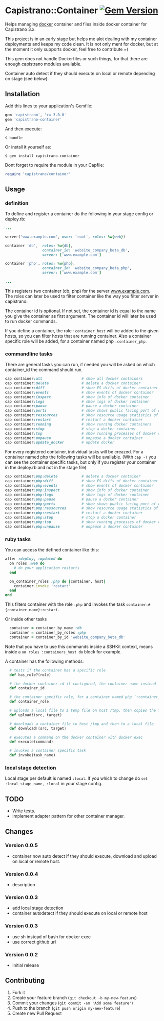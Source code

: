 # Capistrano::Container [![Gem Version](https://badge.fury.io/rb/capistrano-container.svg)](https://badge.fury.io/rb/capistrano-container)

Helps managing [docker](https://www.docker.com/) container and files inside docker container for Capistrano 3.x.

This project is in an early stage but helps me alot dealing with my container deployments and keeps my code clean. It is not only ment for docker, but at the moment it only supports docker, feel free to contribute =)

This gem does not handle Dockerfiles or such things, for that there are enough capistrano modules available.

Container auto detect if they should execute on local or remote depending on stage (see below).

## Installation

Add this lines to your application's Gemfile:

```ruby
gem 'capistrano', '>= 3.0.0'
gem 'capistrano-container'
```

And then execute:

    $ bundle

Or install it yourself as:

    $ gem install capistrano-container

Dont forget to require the module in your Capfile:

```ruby
require 'capistrano/container'
```  

## Usage
### definition
To define and register a container do the following in your stage config or deploy.rb:

```ruby
...

server('www.example.com', user: 'root', roles: %w{web})

container 'db',  roles: %w{db},
                 container_id: 'website_company_beta_db',
                 server: ['www.example.com']

container 'php', roles: %w{php},
                 container_id: 'website_company_beta_php',
                 server: ['www.example.com']

...
```

This registers two container (db, php) for the server www.example.com. The roles can later be used to filter container like the way you filter server in capistrano.

The container id is optional. If not set, the container id is equal to the name you give the container as first argument. The container id will later be used to run docker commands.

If you define a container, the role `:container_host` will be added to the given hosts, so you can filter hosts that are running container. Also a container specific role will be added, for a container named php `:container_php`.


### commandline tasks
There are general tasks you can run, if needed you will be asked on which container_id the command should run.

```ruby
cap container:all                  # show all docker containers
cap container:delete               # delete a docker container
cap container:diff                 # show FS diffs of docker container
cap container:events               # show events of docker container
cap container:inspect              # show info of docker container
cap container:logs                 # show logs of docker container
cap container:pause                # pause a docker container
cap container:ports                # show shows public facing port of docker container
cap container:ressources           # show resource usage statistics of docker container
cap container:restart              # restart a docker container
cap container:running              # show running docker containers
cap container:stop                 # stop a docker container
cap container:top                  # show running processes of docker container
cap container:unpause              # unpause a docker container
cap container:update_docker        # update docker
```

For every registered container, individual tasks will be creazed. For a container named php the following tasks will be available. (With `cap -T` you can see the container specific tasks, but only if you register your container in the deploy.rb and not in the stage file)

```ruby
cap container:php:delete           # delete a docker container
cap container:php:diff             # show FS diffs of docker container
cap container:php:events           # show events of docker container
cap container:php:inspect          # show info of docker container
cap container:php:logs             # show logs of docker container
cap container:php:pause            # pause a docker container
cap container:php:ports            # show shows public facing port of docker container
cap container:php:ressources       # show resource usage statistics of docker container
cap container:php:restart          # restart a docker container
cap container:php:stop             # stop a docker container
cap container:php:top              # show running processes of docker container
cap container:php:unpause          # unpause a docker container
```

### ruby tasks
You can access the defined container like this:

```ruby
after :deploy, :updated do
  on roles :web do
    # do your application restarts
  end

  on_container_roles :php do |container, host|
    container.invoke 'restart'
  end
end
```
This filters container with the role `:php` and invokes the task `container:#{container.name}:restart`.

Or inside other tasks
```ruby
  container = container_by_name :db
  container = container_by_roles :php
  container = container_by_id 'website_company_beta_db'
```

Note that you have to use this commands inside a SSHKit context, means inside a `on roles :containers_host do` block for example.

A container has the following methods:
```ruby
  # tests if the container has a specific role
  def has_role?(role)

  # the docker container id if configured, the container name instead
  def container_id

  # the container specific role, for a container named php `:container_php`
  def container_role

  # uploads a local file to a temp file on host /tmp, then copies the file into the container with docker cp
  def upload!(src, target)

  # doenloads a container file to host /tmp and then to a local file
  def download!(src, target)

  # executes a command on the docker container with docker exec
  def execute(command)

  # invokes a container specific task
  def invoke(task_name)
```

### local stage detection
Local stage per default is named ```:local```. If you which to change do ```set :local_stage_name, :local``` in your stage config.

## TODO
  * Write tests.
  * Implement adapter pattern for other container manager.

## Changes
### Version 0.0.5
  * container now auto detect if they should execute, download and upload on local or remote host.

### Version 0.0.4
  * description

### Version 0.0.3
  * add local stage detection
  * container autodetect if they should execute on local or remote host

### Version 0.0.3
  * use sh instead of bash for docker exec
  * use correct github url

### Version 0.0.2
  * Initial release

## Contributing

1. Fork it
2. Create your feature branch (`git checkout -b my-new-feature`)
3. Commit your changes (`git commit -am 'Add some feature'`)
4. Push to the branch (`git push origin my-new-feature`)
5. Create new Pull Request
